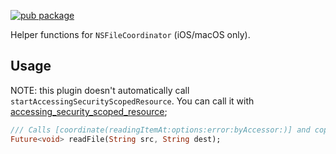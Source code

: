 [![pub package](https://img.shields.io/pub/v/ns_file_coordinator_util.svg)](https://pub.dev/packages/ns_file_coordinator_util)

Helper functions for `NSFileCoordinator` (iOS/macOS only).

## Usage

NOTE: this plugin doesn't automatically call `startAccessingSecurityScopedResource`. You can call it with [accessing_security_scoped_resource](https://pub.dev/packages/accessing_security_scoped_resource);

```dart
/// Calls [coordinate(readingItemAt:options:error:byAccessor:)] and copies [src] to [dest].
Future<void> readFile(String src, String dest);
```
